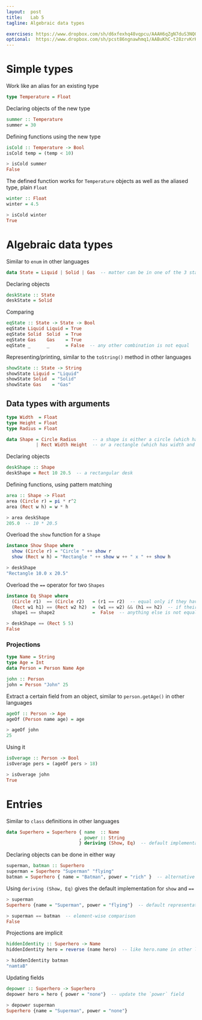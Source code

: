 ```yaml
---
layout:  post
title:   Lab 5
tagline: Algebraic data types

exercises: https://www.dropbox.com/sh/d6xfexhq48vqpcu/AAAH6qZgN7duS3NQG2TNia-Ua?dl=1
optional:  https://www.dropbox.com/sh/pcst86ngnawhmq1/AABuKhC-t28zrvKrKmFsv7pQa?dl=1
---
```

# Simple types

Work like an alias for an existing type

```haskell
type Temperature = Float
```

Declaring objects of the new type

```haskell
summer :: Temperature
summer = 30
```


Defining functions using the new type

```haskell
isCold :: Temperature -> Bool
isCold temp = (temp < 10)

> isCold summer
False
```

The defined function works for `Temperature` objects as well as the aliased type, plain `Float`

```haskell
winter :: Float
winter = 4.5

> isCold winter
True
```



# Algebraic data types

Similar to `enum` in other languages

```haskell
data State = Liquid | Solid | Gas  -- matter can be in one of the 3 states
```

Declaring objects

```haskell
deskState :: State
deskState = Solid
```

Comparing

```haskell
eqState :: State -> State -> Bool
eqState Liquid Liquid = True
eqState Solid  Solid  = True
eqState Gas    Gas    = True
eqState _      _      = False  -- any other combination is not equal
```

Representing/printing, similar to the `toString()` method in other languages

```haskell
showState :: State -> String
showState Liquid = "Liquid"
showState Solid  = "Solid"
showState Gas    = "Gas"
```



## Data types with arguments

```haskell
type Width  = Float
type Height = Float
type Radius = Float

data Shape = Circle Radius      -- a shape is either a circle (which has radius)
           | Rect Width Height  -- or a rectangle (which has width and height)
```

Declaring objects

```haskell
deskShape :: Shape
deskShape = Rect 10 20.5  -- a rectangular desk
```

Defining functions, using pattern matching

```haskell
area :: Shape -> Float
area (Circle r) = pi * r^2
area (Rect w h) = w * h

> area deskShape
205.0  -- 10 * 20.5
```

Overload the `show` function for a `Shape`

```haskell
instance Show Shape where
  show (Circle r) = "Circle " ++ show r
  show (Rect w h) = "Rectangle " ++ show w ++ " x " ++ show h

> deskShape
"Rectangle 10.0 x 20.5"
```

Overload the `==` operator for two `Shapes`

```haskell
instance Eq Shape where
  (Circle r1)  == (Circle r2)   = (r1 == r2)  -- equal only if they have the same radius
  (Rect w1 h1) == (Rect w2 h2)  = (w1 == w2) && (h1 == h2)  -- if their dimensions match
  shape1 == shape2              =  False  -- anything else is not equal

> deskShape == (Rect 5 5)
False
```

### Projections


```haskell
type Name = String
type Age = Int
data Person = Person Name Age

john :: Person
john = Person "John" 25
```

Extract a certain field from an object, similar to `person.getAge()` in other languages


```haskell
ageOf :: Person -> Age
ageOf (Person name age) = age

> ageOf john
25
```

Using it

```haskell
isOverage :: Person -> Bool
isOverage pers = (ageOf pers > 18)

> isOverage john
True
```



# Entries

Similar to `class` definitions in other languages

```haskell
data Superhero = Superhero { name  :: Name
                           , power :: String
                           } deriving (Show, Eq)  -- default implementation
```

Declaring objects can be done in either way

```haskell
superman, batman :: Superhero
superman = Superhero "Superman" "flying"
batman = Superhero { name = "Batman", power = "rich" }  -- alternative declaration
```

Using `deriving (Show, Eq)` gives the default implementation for `show` and `==`

```haskell
> superman
Superhero {name = "Superman", power = "flying"}  -- default representation

> superman == batman  -- element-wise comparison
False
```

Projections are implicit

```haskell
hiddenIdentity :: Superhero -> Name
hiddenIdentity hero = reverse (name hero)  -- like hero.name in other languages

> hiddenIdentity batman
"namtaB"
```

Updating fields

```haskell
depower :: Superhero -> Superhero
depower hero = hero { power = "none"}  -- update the `power` field

> depower superman
Superhero {name = "Superman", power = "none"}
```
